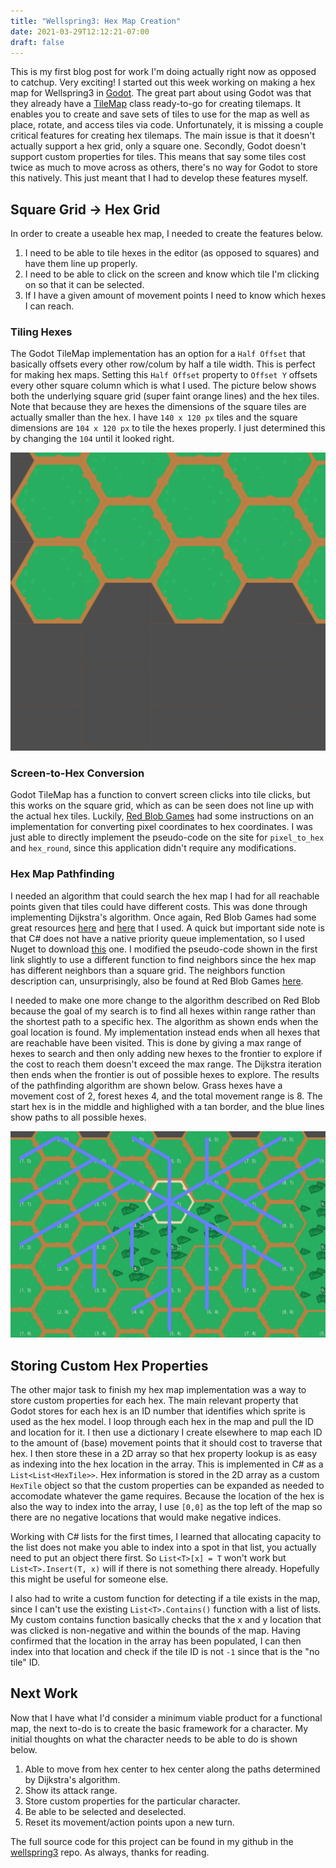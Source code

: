```yaml
---
title: "Wellspring3: Hex Map Creation"
date: 2021-03-29T12:12:21-07:00
draft: false
---
```


This is my first blog post for work I'm doing actually right now as opposed to catchup. 
Very exciting! 
I started out this week working on making a hex map for Wellspring3 in [Godot](https://godotengine.org). 
The great part about using Godot was that they already have a [TileMap](https://docs.godotengine.org/en/stable/tutorials/2d/using_tilemaps.html) class ready-to-go for creating tilemaps. 
It enables you to create and save sets of tiles to use for the map as well as place, rotate, and access tiles via code. 
Unfortunately, it is missing a couple critical features for creating hex tilemaps. 
The main issue is that it doesn't actually support a hex grid, only a square one. 
Secondly, Godot doesn't support custom properties for tiles. 
This means that say some tiles cost twice as much to move across as others, there's no way for Godot to store this natively. 
This just meant that I had to develop these features myself. 

## Square Grid -> Hex Grid

In order to create a useable hex map, I needed to create the features below. 

1. I need to be able to tile hexes in the editor (as opposed to squares) and have them line up properly. 
2. I need to be able to click on the screen and know which tile I'm clicking on so that it can be selected. 
3. If I have a given amount of movement points I need to know which hexes I can reach. 

### Tiling Hexes
The Godot TileMap implementation has an option for a `Half Offset` that basically offsets every other row/colum by half a tile width.
This is perfect for making hex maps. 
Setting this `Half Offset` property to `Offset Y` offsets every other square column which is what I used. 
The picture below shows both the underlying square grid (super faint orange lines) and the hex tiles. 
Note that because they are hexes the dimensions of the square tiles are actually smaller than the hex. 
I have `140 x 120 px` tiles and the square dimensions are `104 x 120 px` to tile the hexes properly. 
I just determined this by changing the `104` until it looked right. 

![Half Offset Example](/wellspring3_map/half_offset_example.png#center)

### Screen-to-Hex Conversion
Godot TileMap has a function to convert screen clicks into tile clicks, but this works on the square grid, which as can be seen does not line up with the actual hex tiles. 
Luckily, [Red Blob Games](https://www.redblobgames.com/grids/hexagons/#pixel-to-hex) had some instructions on an implementation for converting pixel coordinates to hex coordinates. 
I was just able to directly implement the pseudo-code on the site for `pixel_to_hex` and `hex_round`, since this application didn't require any modifications. 

### Hex Map Pathfinding
I needed an algorithm that could search the hex map I had for all reachable points given that tiles could have different costs. 
This was done through implementing Dijkstra's algorithm. 
Once again, Red Blob Games had some great resources [here](https://www.redblobgames.com/pathfinding/a-star/introduction.html#dijkstra) and [here](https://www.redblobgames.com/grids/hexagons/#pathfinding) that I used. 
A quick but important side note is that C# does not have a native priority queue implementation, so I used Nuget to download [this](https://www.nuget.org/packages/OptimizedPriorityQueue/) one. 
I modified the pseudo-code shown in the first link slightly to use a different function to find neighbors since the hex map has different neighbors than a square grid. 
The neighbors function description can, unsurprisingly, also be found at Red Blob Games [here](https://www.redblobgames.com/grids/hexagons/#neighbors). 

I needed to make one more change to the algorithm described on Red Blob because the goal of my search is to find all hexes within range rather than the shortest path to a specific hex. 
The algorithm as shown ends when the goal location is found. 
My implementation instead ends when all hexes that are reachable have been visited. 
This is done by giving a max range of hexes to search and then only adding new hexes to the frontier to explore if the cost to reach them doesn't exceed the max range. 
The Dijkstra iteration then ends when the frontier is out of possible hexes to explore. 
The results of the pathfinding algorithm are shown below. 
Grass hexes have a movement cost of 2, forest hexes 4, and the total movement range is 8.
The start hex is in the middle and highlighed with a tan border, and the blue lines show paths to all possible hexes.  

![Pathfinding Example](/wellspring3_map/pathfinding_example.png#center)

## Storing Custom Hex Properties

The other major task to finish my hex map implementation was a way to store custom properties for each hex.
The main relevant property that Godot stores for each hex is an ID number that identifies which sprite is used as the hex model. 
I loop through each hex in the map and pull the ID and location for it. 
I then use a dictionary I create elsewhere to map each ID to the amount of (base) movement points that it should cost to traverse that hex. 
I then store these in a 2D array so that hex property lookup is as easy as indexing into the hex location in the array. 
This is implemented in C# as a `List<List<HexTile>>`. 
Hex information is stored in the 2D array as a custom `HexTile` object so that the custom properties can be expanded as needed to accomodate whatever the game requires. 
Because the location of the hex is also the way to index into the array, I use `[0,0]` as the top left of the map so there are no negative locations that would make negative indices. 

Working with C# lists for the first times, I learned that allocating capacity to the list does not make you able to index into a spot in that list, you actually need to put an object there first. 
So `List<T>[x] = T` won't work but `List<T>.Insert(T, x)` will if there is not something there already. 
Hopefully this might be useful for someone else. 

I also had to write a custom function for detecting if a tile exists in the map, since I can't use the existing `List<T>.Contains()` function with a list of lists. 
My custom contains function basically checks that the x and y location that was clicked is non-negative and within the bounds of the map. 
Having confirmed that the location in the array has been populated, I can then index into that location and check if the tile ID is not `-1` since that is the "no tile" ID. 

## Next Work
Now that I have what I'd consider a minimum viable product for a functional map, the next to-do is to create the basic framework for a character.
My initial thoughts on what the character needs to be able to do is shown below.
1. Able to move from hex center to hex center along the paths determined by Dijkstra's algorithm. 
2. Show its attack range. 
3. Store custom properties for the particular character.
4. Be able to be selected and deselected.
5. Reset its movement/action points upon a new turn. 

The full source code for this project can be found in my github in the [wellspring3](https://github.com/samjudd/wellspring3) repo.
As always, thanks for reading. 